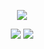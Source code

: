 <p align = "center">
    <img src="https://raw.githubusercontent.com/gehennaclub/Eva/main/Assets/logo.png">
</p>

<p align = "center">
    <img src="https://img.shields.io/github/v/release/gehennaclub/Eva?style=for-the-badge">
    <img src="https://img.shields.io/github/issues-raw/gehenna/Eva?style=for-the-badge">
  </a>
</p>
